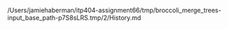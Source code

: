 /Users/jamiehaberman/itp404-assignment66/tmp/broccoli_merge_trees-input_base_path-p7S8sLRS.tmp/2/History.md